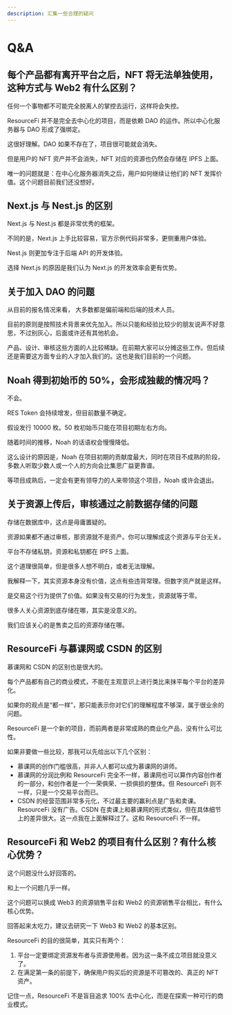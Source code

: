```yaml
---
description: 汇集一些合理的疑问
---
```


# Q\&A

## 每个产品都有离开平台之后，NFT 将无法单独使用，这种方式与 Web2 有什么区别？

任何一个事物都不可能完全脱离人的掌控去运行，这样将会失控。

ResourceFi 并不是完全去中心化的项目，而是依赖 DAO 的运作。所以中心化服务器与 DAO 形成了强绑定。

这很好理解。DAO 如果不存在了，项目很可能就会消失。

但是用户的 NFT 资产并不会消失，NFT 对应的资源也仍然会存储在 IPFS 上面。

唯一的问题就是：在中心化服务器消失之后，用户如何继续让他们的 NFT 发挥价值。这个问题目前我们还没想好。



## Next.js 与 Nest.js 的区别

Next.js 与 Nest.js 都是非常优秀的框架。

不同的是，Next.js 上手比较容易，官方示例代码非常多，更侧重用户体验。

Nest.js 则更加专注于后端 API 的开发体验。

选择 Next.js 的原因是我们认为 Next.js 的开发效率会更有优势。



## 关于加入 DAO 的问题

从目前的报名情况来看， 大多数都是偏前端和后端的技术人员。

目前的原则是按照技术背景来优先加入。所以只能和经验比较少的朋友说声不好意思，不过别灰心，后面或许还有其他机会。

产品、设计、审核这些方面的人比较稀缺。在前期大家可以分摊这些工作。但后续还是需要这方面专业的人才加入我们的。这也是我们目前的一个问题。



## Noah 得到初始币的 50%，会形成独裁的情况吗？

不会。

RES Token 会持续增发，但目前数量不确定。

假设发行 10000 枚。50 枚初始币只能在项目初期左右方向。

随着时间的推移，Noah 的话语权会慢慢降低。

这么设计的原因是，Noah 在项目初期的贡献度最大，同时在项目不成熟的阶段，多数人听取少数人或一个人的方向会比集思广益更靠谱。

等项目成熟后，一定会有更有领导力的人来带领这个项目，Noah 或许会退出。



## 关于资源上传后，审核通过之前数据存储的问题

存储在数据库中，这点是毋庸置疑的。

资源如果都不通过审核，那资源就不是资产。你可以理解成这个资源与平台无关。

平台不存储私钥，资源和私钥都在 IPFS 上面。

这个道理很简单，但是很多人想不明白，或者无法理解。

我解释一下，其实资源本身没有价值，这点有些违背常理。但数字资产就是这样。

是交易这个行为提供了价值。如果没有交易的行为发生，资源就等于零。

很多人关心资源到底存储在哪，其实是没意义的。

我们应该关心的是售卖之后的资源存储在哪。



## ResourceFi 与慕课网或 CSDN 的区别

慕课网和 CSDN 的区别也是很大的。

每个产品都有自己的商业模式，不能在主观意识上进行类比来抹平每个平台的差异化。

如果你的观点是“都一样”，那只能表示你对它们的理解程度不够深，属于很业余的问题。

ResourceFi 是一个新的项目，而前两者是非常成熟的商业化产品，没有什么可比性。

如果非要做一些比较，那我可以先给出以下几个区别：

* 慕课网的创作门槛很高，并非人人都可以成为慕课网的讲师。
* 慕课网的分润比例和 ResourceFi 完全不一样，慕课网也可以算作内容创作者的一部分，和创作者是一个一荣俱荣、一损俱损的整体。但 ResourceFi 则不一样，只是一个交易平台而已。
* CSDN 的经营范围非常多元化，不过最主要的赢利点是广告和卖课。ResourceFi 没有广告。CSDN 在卖课上和慕课网的形式类似，但在具体细节上的差异很大。这一点我在上面解释过了。这和 ResourceFi 不一样。



## ResourceFi 和 Web2 的项目有什么区别？有什么核心优势？

这个问题没什么好回答的。

和上一个问题几乎一样。

这个问题可以换成 Web3 的资源销售平台和 Web2 的资源销售平台相比，有什么核心优势。

回答起来太吃力，建议去研究一下 Web3 和 Web2 的基本区别。

ResourceFi 的目的很简单，其实只有两个：

1. 平台一定要绑定资源发布者与资源使用者。因为这一条不成立项目就没意义了。
2. 在满足第一条的前提下，确保用户购买后的资源是不可篡改的、真正的 NFT 资产。

记住一点，ResourceFi 不是盲目追求 100% 去中心化，而是在探索一种可行的商业模式。







